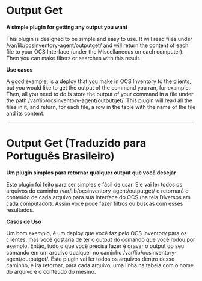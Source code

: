 # Output Get

**A simple plugin for getting any output you want**

This plugin is designed to be simple and easy to use. It will read files under /var/lib/ocsinventory-agent/outputget/ and will return the content of each file to your OCS Interface (under the Miscellaneous on each computer). Then you can make filters or searches with this result.

**Use cases**

A good example, is a deploy that you make in OCS Inventory to the clients, but you would like to get the output of the command you ran, for example. Then, all you need to do is store the output of your command in a file under the path /var/lib/ocsinventory-agent/outputget/. This plugin will read all the files in it, and return, for each file, a row in the table with the name of the file and its content.

---

# Output Get (Traduzido para Português Brasileiro)

**Um plugin simples para retornar qualquer output que você desejar**

Este plugin foi feito para ser simples e fácil de usar. Ele vai ler todos os arquivos do caminho /var/lib/ocsinventory-agent/outputget/ e retornará o conteúdo de cada arquivo para sua interface do OCS (na tela Diversos em cada computador). Assim você pode fazer filtros ou buscas com esses resultados.

**Casos de Uso**

Um bom exemplo, é um deploy que você faz pelo OCS Inventory para os clientes, mas você gostaria de ter o output do comando que você rodou por exemplo. Então, tudo o que você precisa fazer é gravar o output do seu comando em um arquivo qualquer no caminho /var/lib/ocsinventory-agent/outputget/. Este plugin vai ler todos os arquivos dentro desse caminho, e irá retornar, para cada arquivo, uma linha na tabela com o nome do arquivo e o conteúdo do mesmo.